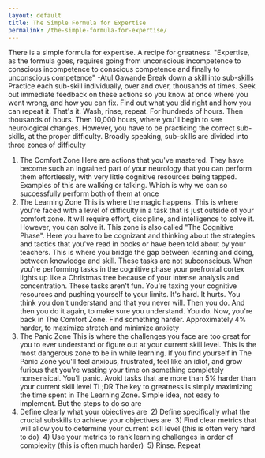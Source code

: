 ```yaml
---
layout: default
title: The Simple Formula for Expertise
permalink: /the-simple-formula-for-expertise/
---
```

There is a simple formula for expertise. A recipe for greatness.
"Expertise, as the formula goes, requires going from unconscious incompetence to conscious incompetence to conscious competence and finally to unconscious competence" -Atul Gawande
Break down a skill into sub-skills
Practice each sub-skill individually, over and over, thousands of times.
Seek out immediate feedback on these actions so you know at once where you went wrong, and how you can fix.
Find out what you did right and how you can repeat it.
That's it. Wash, rinse, repeat. For hundreds of hours. Then thousands of hours. Then 10,000 hours, where you'll begin to see neurological changes.
However, you have to be practicing the correct sub-skills, at the proper difficulty.
Broadly speaking, sub-skills are divided into three zones of difficulty
1) The Comfort Zone
Here are actions that you've mastered. They have become such an ingrained part of your neurology that you can perform them effortlessly, with very little cognitive resources being tapped.
Examples of this are walking or talking. Which is why we can so successfully perform both of them at once
2) The Learning Zone
This is where the magic happens. This is where you're faced with a level of difficulty in a task that is just outside of your comfort zone. It will require effort, discipline, and intelligence to solve it.
However, you can solve it.
This zone is also called "The Cognitive Phase". Here you have to be cognizant and thinking about the strategies and tactics that you've read in books or have been told about by your teachers.
This is where you bridge the gap between learning and doing, between knowledge and skill.
These tasks are not subconscious.
When you're performing tasks in the cognitive phase your prefrontal cortex lights up like a Christmas tree because of your intense analysis and concentration.
These tasks aren't fun.
You're taxing your cognitive resources and pushing yourself to your limits.
It's hard.
It hurts.
You think you don't understand and that you never will.
Then you do.
And then you do it again, to make sure you understand.
You do.
Now, you're back in The Comfort Zone.
Find something harder.
Approximately 4% harder, to maximize stretch and minimize anxiety
3) The Panic Zone
This is where the challenges you face are too great for you to ever understand or figure out at your current skill level.
This is the most dangerous zone to be in while learning.
If you find yourself in The Panic Zone you'll feel anxious, frustrated, feel like an idiot, and grow furious that you're wasting your time on something completely nonsensical.
You'll panic.
Avoid tasks that are more than 5% harder than your current skill level
TL;DR
The key to greatness is simply maximizing the time spent in The Learning Zone. Simple idea, not easy to implement. But the steps to do so are
1) Define clearly what your objectives are
 2) Define specifically what the crucial subskills to achieve your objectives are
 3) Find clear metrics that will allow you to determine your current skill level (this is often very hard to do)
 4) Use your metrics to rank learning challenges in order of complexity (this is often much harder)
 5) Rinse. Repeat